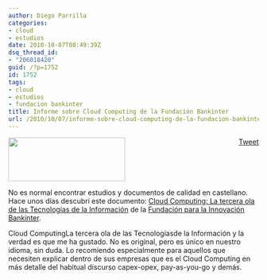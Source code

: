 ```yaml
---
author: Diego Parrilla
categories:
- cloud
- estudios
date: 2010-10-07T08:49:39Z
dsq_thread_id:
- "206018420"
guid: /?p=1752
id: 1752
tags:
- cloud
- estudios
- fundacion bankinter
title: Informe sobre Cloud Computing de la Fundación Bankinter
url: /2010/10/07/informe-sobre-cloud-computing-de-la-fundacion-bankinter/
---
```


<div style="float: right; margin-left: 10px;">
  <a href="https://twitter.com/share" class="twitter-share-button" data-via="nubeblog" data-hashtags="cloud,estudios,fundacion+bankinter" data-count="vertical" data-url="/2010/10/07/informe-sobre-cloud-computing-de-la-fundacion-bankinter/">Tweet</a>
</div>

[<img class="alignright size-full wp-image-1753" title="fundacion_bankinter_logo" src="/wp-content/uploads/fundacion_bankinter_logo.gif" alt="" width="235" height="88" />](/wp-content/uploads/fundacion_bankinter_logo.gif)

No es normal encontrar estudios y documentos de calidad en castellano. Hace unos días descubrí este documento: [Cloud Computing: La tercera ola de las Tecnologías de la Información](http://www.fundacionbankinter.org/system/documents/7690/original/Cloud_Computing__la_tercera_ola_de_las_tecnolog%C3%ADas_de_la_informaci%C3%B3n.pdf) de la [Fundación para la Innovación Bankinter](http://www.fundacionbankinter.org).

Cloud ComputingLa tercera ola de las Tecnologíasde la Información y la verdad es que me ha gustado. No es original, pero es único en nuestro idioma, sin duda. Lo recomiendo especialmente para aquellos que necesiten explicar dentro de sus empresas que es el Cloud Computing en más detalle del habitual discurso capex-opex, pay-as-you-go y demás.
